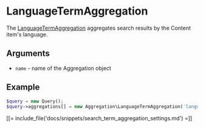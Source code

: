 # LanguageTermAggregation

The [LanguageTermAggregation](https://github.com/ezsystems/ezplatform-kernel/blob/master/eZ/Publish/API/Repository/Values/Content/Query/Aggregation/LanguageTermAggregation.php) aggregates search results by the Content item's language.

## Arguments

- `name` - name of the Aggregation object

## Example

``` php
$query = new Query();
$query->aggregations[] = new Aggregation\LanguageTermAggregation('language');
```

[[= include_file('docs/snippets/search_term_aggregation_settings.md') =]]
